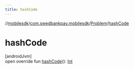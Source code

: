 ```yaml
---
title: hashCode
---
```

//[mobilesdk](../../../index.html)/[com.swedbankpay.mobilesdk](../index.html)/[Problem](index.html)/[hashCode](hash-code.html)



# hashCode



[androidJvm]\
open override fun [hashCode](hash-code.html)(): [Int](https://kotlinlang.org/api/latest/jvm/stdlib/kotlin/-int/index.html)




